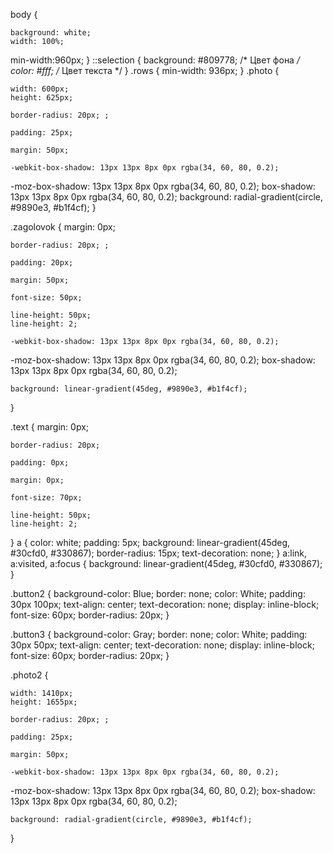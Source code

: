 body {
    
    background: white;
    width: 100%;
min-width:960px;
}
::selection {
    background: #809778; /* Цвет фона */
    color: #fff; /* Цвет текста */
 }
.rows {
    min-width: 936px;
}
.photo {
    
    width: 600px;
    height: 625px;
    
    border-radius: 20px; ;
    
    padding: 25px;
    
    margin: 50px;
    
    -webkit-box-shadow: 13px 13px 8px 0px rgba(34, 60, 80, 0.2);
-moz-box-shadow: 13px 13px 8px 0px rgba(34, 60, 80, 0.2);
box-shadow: 13px 13px 8px 0px rgba(34, 60, 80, 0.2);
    background: radial-gradient(circle, #9890e3, #b1f4cf);
}

.zagolovok {
    margin: 0px;
    
    border-radius: 20px; ;
    
    padding: 20px;
    
    margin: 50px;
    
    font-size: 50px;
    
    line-height: 50px;
    line-height: 2;
    
    -webkit-box-shadow: 13px 13px 8px 0px rgba(34, 60, 80, 0.2);
-moz-box-shadow: 13px 13px 8px 0px rgba(34, 60, 80, 0.2);
box-shadow: 13px 13px 8px 0px rgba(34, 60, 80, 0.2);

    background: linear-gradient(45deg, #9890e3, #b1f4cf);
}

.text {
    margin: 0px;
    
    border-radius: 20px;
    
    padding: 0px;
    
    margin: 0px;
    
    font-size: 70px;
    
    line-height: 50px;
    line-height: 2;
}
a {
    color: white;
    padding: 5px;
    background: linear-gradient(45deg, #30cfd0, #330867);
    border-radius: 15px; 
    text-decoration: none;
}
a:link,
a:visited,
a:focus {
  background: linear-gradient(45deg, #30cfd0, #330867);
}

.button2 {
    background-color: Blue;
    border: none;
    color: White;
    padding: 30px 100px;
    text-align: center;
    text-decoration: none;
    display: inline-block;
    font-size: 60px;
    border-radius: 20px;
}

.button3 {
    background-color: Gray;
    border: none;
    color: White;
    padding: 30px 50px;
    text-align: center;
    text-decoration: none;
    display: inline-block;
    font-size: 60px;
    border-radius: 20px;
}

.photo2 {
    
    width: 1410px;
    height: 1655px;
    
    border-radius: 20px; ;
    
    padding: 25px;
    
    margin: 50px;
    
    -webkit-box-shadow: 13px 13px 8px 0px rgba(34, 60, 80, 0.2);
-moz-box-shadow: 13px 13px 8px 0px rgba(34, 60, 80, 0.2);
box-shadow: 13px 13px 8px 0px rgba(34, 60, 80, 0.2);

    background: radial-gradient(circle, #9890e3, #b1f4cf);
}
